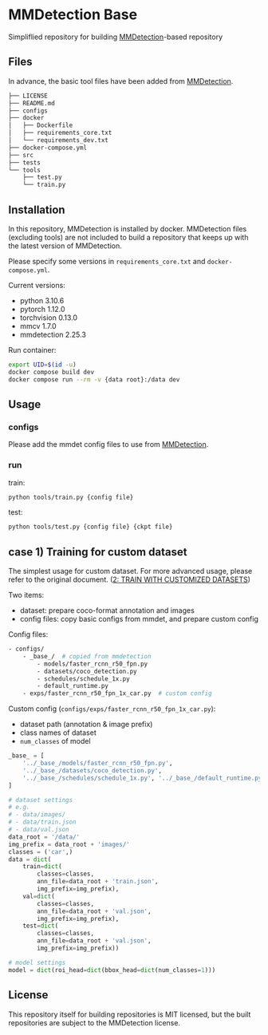 # MMDetection Base

Simpliflied repository for building [MMDetection](https://github.com/open-mmlab/mmdetection)-based repository

## Files

In advance, the basic tool files have been added from [MMDetection](https://github.com/open-mmlab/mmdetection).

```bash
├── LICENSE
├── README.md
├── configs
├── docker
│   ├── Dockerfile
│   ├── requirements_core.txt
│   └── requirements_dev.txt
├── docker-compose.yml
├── src
├── tests
└── tools
    ├── test.py
    └── train.py
```

## Installation

In this repository, MMDetection is installed by docker. MMDetection files (excluding tools) are not included to build a repository that keeps up with the latest version of MMDetection.

Please specify some versions in `requirements_core.txt` and `docker-compose.yml`.

Current versions:

- python 3.10.6
- pytorch 1.12.0
- torchvision 0.13.0
- mmcv 1.7.0
- mmdetection 2.25.3

Run container:

```bash
export UID=$(id -u)
docker compose build dev
docker compose run --rm -v {data root}:/data dev
```

## Usage

### configs

Please add the mmdet config files to use from [MMDetection](https://github.com/open-mmlab/mmdetection).

### run

train:

```bash
python tools/train.py {config file}
```

test:

```bash
python tools/test.py {config file} {ckpt file}
```

## case 1) Training for custom dataset

The simplest usage for custom dataset. For more advanced usage, please refer to the original document. ([2: TRAIN WITH CUSTOMIZED DATASETS](https://mmdetection.readthedocs.io/en/v2.25.1/2_new_data_model.html#train-with-customized-datasets))

Two items:

- dataset: prepare coco-format annotation and images
- config files: copy basic configs from mmdet, and prepare custom config

Config files:

```bash
- configs/
    - _base_/  # copied from mmdetection
        - models/faster_rcnn_r50_fpn.py
        - datasets/coco_detection.py
        - schedules/schedule_1x.py
        - default_runtime.py
    - exps/faster_rcnn_r50_fpn_1x_car.py  # custom config
```

Custom config (`configs/exps/faster_rcnn_r50_fpn_1x_car.py`):

- dataset path (annotation & image prefix)
- class names of dataset
- `num_classes` of model

```python
_base_ = [
    '../_base_/models/faster_rcnn_r50_fpn.py',
    '../_base_/datasets/coco_detection.py',
    '../_base_/schedules/schedule_1x.py', '../_base_/default_runtime.py'
]

# dataset settings
# e.g.
# - data/images/
# - data/train.json
# - data/val.json
data_root = '/data/'
img_prefix = data_root + 'images/'
classes = ('car',)
data = dict(
    train=dict(
        classes=classes,
        ann_file=data_root + 'train.json',
        img_prefix=img_prefix),
    val=dict(
        classes=classes,
        ann_file=data_root + 'val.json',
        img_prefix=img_prefix),
    test=dict(
        classes=classes,
        ann_file=data_root + 'val.json',
        img_prefix=img_prefix))

# model settings
model = dict(roi_head=dict(bbox_head=dict(num_classes=1)))
```

## License

This repository itself for building repositories is MIT licensed, but the built repositories are subject to the MMDetection license.
